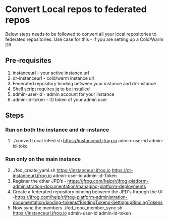 # Convert Local repos to federated repos

Below steps needs to be followed to convert all your local repositories to federated repositories. Use case for this - if you are setting up a Cold/Warm DR

## Pre-requisites
1. instanceurl - your active instance url
2. dr-instanceurl - cold/warm instance url 
3. Federated repository binding between your instance and dr-instance
4. Shell script requires jq to be installed 
5. admin-user-id - admin account for your instance
6. admin-id-token - ID token of your admin user

## Steps 
### Run on both the instance and dr-instance
1. ./convertLocalToFed.sh https://instanceurl.jfrog.io admin-user-id admin-id-toke
### Run only on the main instance 
2. ./fed_create_yaml.sh https://instanceurl.jfrog.io https://dr-instanceurl.jfrog.io admin-user-id admin-id-Token
3. Register the other JPD’s - https://jfrog.com/help/r/jfrog-platform-administration-documentation/managing-platform-deployments
4. Create a federated repository binding between the JPD's through the UI -https://jfrog.com/help/r/jfrog-platform-administration-documentation/binding-tokens#BindingTokens-SettingupBindingTokens
5. Now sync the members ./fed_repo_member_sync.sh https://instanceurl.jfrog.io admin-user-id admin-id-token